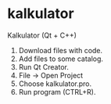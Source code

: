 # kalkulator
Kalkulator (Qt + C++)

1. Download files with code.
2. Add files to some catalog.
3. Run Qt Creator.
4. File -> Open Project
5. Choose kalkulator.pro.
6. Run program (CTRL+R).
